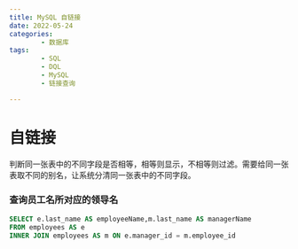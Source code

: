 ```yaml
---
title: MySQL 自链接
date: 2022-05-24
categories:
        - 数据库
tags:
        - SQL
        - DQL
        - MySQL
        - 链接查询

---
```


# 自链接

判断同一张表中的不同字段是否相等，相等则显示，不相等则过滤。需要给同一张表取不同的别名，让系统分清同一张表中的不同字段。

### 查询员工名所对应的领导名

```SQL
SELECT e.last_name AS employeeName,m.last_name AS managerName
FROM employees AS e
INNER JOIN employees AS m ON e.manager_id = m.employee_id

```
